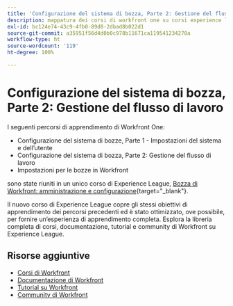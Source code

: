 ```yaml
---
title: 'Configurazione del sistema di bozza, Parte 2: Gestione del flusso di lavoro'
description: mappatura dei corsi di workfront one su corsi experience league
exl-id: bc124e74-43c9-4fb0-89d8-2dbad8b022d1
source-git-commit: a35951f56d4d0b0c978b11671ca119541234270a
workflow-type: ht
source-wordcount: '119'
ht-degree: 100%

---
```


# Configurazione del sistema di bozza, Parte 2: Gestione del flusso di lavoro

I seguenti percorsi di apprendimento di Workfront One:

* Configurazione del sistema di bozze, Parte 1 - Impostazioni del sistema e dell’utente
* Configurazione del sistema di bozza, Parte 2: Gestione del flusso di lavoro
* Impostazioni per le bozze in Workfront

sono state riuniti in un unico corso di Experience League, [Bozza di Workfront: amministrazione e configurazione](https://experienceleague.adobe.com/?recommended=Workfront-A-1-2022.3.proof){target="_blank"}.

Il nuovo corso di Experience League copre gli stessi obiettivi di apprendimento dei percorsi precedenti ed è stato ottimizzato, ove possibile, per fornire un’esperienza di apprendimento completa.  Esplora la libreria completa di corsi, documentazione, tutorial e community di Workfront su Experience League.

## Risorse aggiuntive

* [Corsi di Workfront](https://experienceleague.adobe.com/?lang=it&amp;Solution=Workfront#courses)
* [Documentazione di Workfront](https://experienceleague.adobe.com/docs/workfront.html?lang=it)
* [Tutorial su Workfront](https://experienceleague.adobe.com/docs/workfront-learn/tutorials-workfront/home.html?lang=it)
* [Community di Workfront](https://experienceleaguecommunities.adobe.com/t5/workfront/ct-p/workfront)
